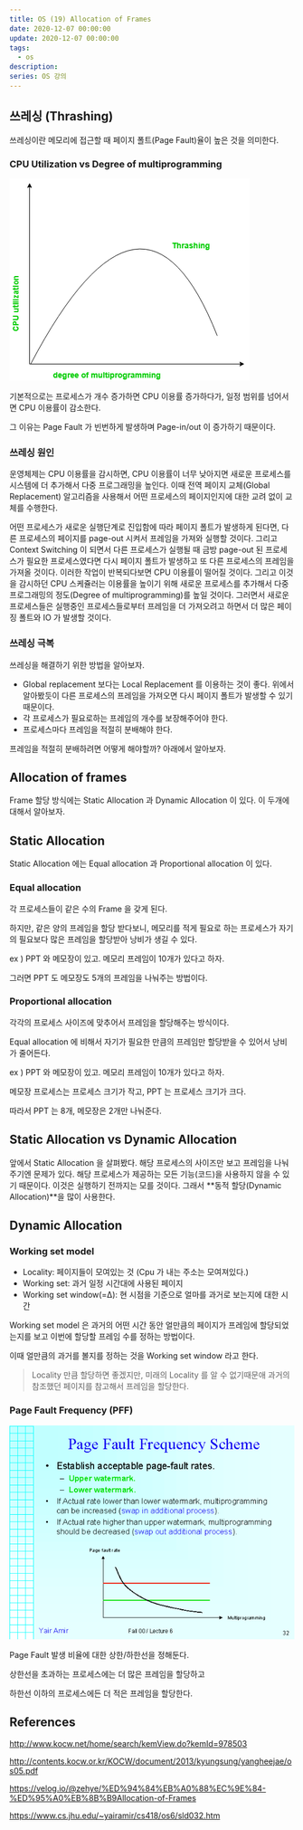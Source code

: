 ```yaml
---
title: OS (19) Allocation of Frames
date: 2020-12-07 00:00:00
update: 2020-12-07 00:00:00
tags:
  - os
description:
series: OS 강의
---
```


## 쓰레싱 (Thrashing)

쓰레싱이란 메모리에 접근할 때 페이지 폴트(Page Fault)율이 높은 것을 의미한다.

### CPU Utilization vs Degree of multiprogramming

![](./images/2020-12-07-thrashing.png)

기본적으로는 프로세스가 개수 증가하면 CPU 이용률 증가하다가, 일정 범위를 넘어서면 CPU 이용률이 감소한다.

그 이유는 Page Fault 가 빈번하게 발생하며 Page-in/out 이 증가하기 때문이다.

### 쓰레싱 원인

운영체제는 CPU 이용률을 감시하면, CPU 이용률이 너무 낮아지면 새로운 프로세스를 시스템에 더 추가해서 다중 프로그래밍을 높인다. 이때 전역 페이지 교체(Global Replacement) 알고리즘을 사용해서 어떤 프로세스의 페이지인지에 대한 교려 없이 교체를 수행한다.

어떤 프로세스가 새로운 실행단계로 진입함에 따라 페이지 폴트가 발생하게 된다면, 다른 프로세스의 페이지를 page-out 시켜서 프레임을 가져와 실행할 것이다. 그리고 Context Switching 이 되면서 다른 프로세스가 실행될 때 금방 page-out 된 프로세스가 필요한 프로세스였다면 다시 페이지 폴트가 발생하고 또 다른 프로세스의 프레임을 가져올 것이다. 이러한 작업이 반복되다보면 CPU 이용률이 떨어질 것이다. 그리고 이것을 감시하던 CPU 스케쥴러는 이용률을 높이기 위해 새로운 프로세스를 추가해서 다중 프로그래밍의 정도(Degree of multiprogramming)를 높일 것이다. 그러면서 새로운 프로세스들은 실행중인 프로세스들로부터 프레임을 더 가져오려고 하면서 더 많은 페이징 폴트와 IO 가 발생할 것이다.

### 쓰레싱 극복

쓰레싱을 해결하기 위한 방법을 알아보자.

- Global replacement 보다는 Local Replacement 를 이용하는 것이 좋다. 위에서 알아봤듯이 다른 프로세스의 프레임을 가져오면 다시 페이지 폴트가 발생할 수 있기 때문이다.
- 각 프로세스가 필요로하는 프레임의 개수를 보장해주어야 한다.
- 프로세스마다 프레임을 적절히 분배해야 한다.

프레임을 적절히 분배하려면 어떻게 해야할까? 아래에서 알아보자.

## Allocation of frames

Frame 할당 방식에는 Static Allocation 과 Dynamic Allocation 이 있다. 이 두개에 대해서 알아보자.

## Static Allocation

Static Allocation 에는 Equal allocation 과 Proportional allocation 이 있다.

### Equal allocation

각 프로세스들이 같은 수의 Frame 을 갖게 된다.

하지만, 같은 양의 프레임을 할당 받다보니, 메모리를 적게 필요로 하는 프로세스가 자기의 필요보다 많은 프레임을 할당받아 낭비가 생길 수 있다.

ex ) PPT 와 메모장이 있고. 메모리 프레임이 10개가 있다고 하자.

그러면 PPT 도 메모장도 5개의 프레임을 나눠주는 방법이다.

### Proportional allocation

각각의 프로세스 사이즈에 맞추어서 프레임을 할당해주는 방식이다.

Equal allocation 에 비해서 자기가 필요한 만큼의 프레임만 할당받을 수 있어서 낭비가 줄어든다.

ex ) PPT 와 메모장이 있고. 메모리 프레임이 10개가 있다고 하자.

메모장 프로세스는 프로세스 크기가 작고, PPT 는 프로세스 크기가 크다.

따라서 PPT 는 8개, 메모장은 2개만 나눠준다.

## Static Allocation vs Dynamic Allocation

앞에서 Static Allocation 을 살펴봤다. 해당 프로세스의 사이즈만 보고 프레임을 나눠주기엔 문제가 있다. 해당 프로세스가 제공하는 모든 기능(코드)을 사용하지 않을 수 있기 때문이다. 이것은 실행하기 전까지는 모를 것이다. 그래서 **동적 할당(Dynamic Allocation)**을 많이 사용한다.

## Dynamic Allocation

### Working set model

- Locality: 페이지들이 모여있는 것 (Cpu 가 내는 주소는 모여져있다.)
- Working set: 과거 일정 시간대에 사용된 페이지
- Working set window(=Δ): 현 시점을 기준으로 얼마를 과거로 보는지에 대한 시간

Working set model 은 과거의 어떤 시간 동안 얼만큼의 페이지가 프레임에 할당되었는지를 보고 이번에 할당할 프레임 수를 정하는 방법이다.

이때 얼만큼의 과거를 볼지를 정하는 것을 Working set window 라고 한다.

> Locality 만큼 할당하면 좋겠지만, 미래의 Locality 를 알 수 없기때문애 과거의 참조했던 페이지를 참고해서 프레임을 할당한다.

### Page Fault Frequency (PFF)

![](./images/2020-12-07-pff.png)

Page Fault 발생 비율에 대한 상한/하한선을 정해둔다.

상한선을 초과하는 프로세스에는 더 많은 프레임을 할당하고

하한선 이하의 프로세스에든 더 적은 프레임을 할당한다.

## References

http://www.kocw.net/home/search/kemView.do?kemId=978503

http://contents.kocw.or.kr/KOCW/document/2013/kyungsung/yangheejae/os05.pdf

https://velog.io/@zehye/%ED%94%84%EB%A0%88%EC%9E%84-%ED%95%A0%EB%8B%B9Allocation-of-Frames

https://www.cs.jhu.edu/~yairamir/cs418/os6/sld032.htm
